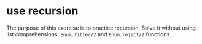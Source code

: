 # use recursion

The purpose of this exercise is to practice recursion. Solve it without using list comprehensions, `Enum.filter/2` and `Enum.reject/2` functions.
